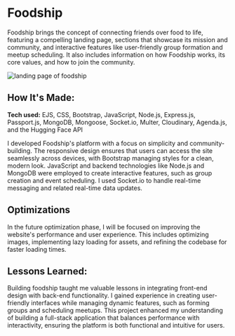 # Foodship
Foodship brings the concept of connecting friends over food to life, featuring a compelling landing page, sections that showcase its mission and community, and interactive features like user-friendly group formation and meetup scheduling. It also includes information on how Foodship works, its core values, and how to join the community.

![landing page of foodship](https://u.cubeupload.com/rzagramonte/Screenshot20241218at.png)

## How It's Made:

**Tech used:** EJS, CSS, Bootstrap, JavaScript, Node.js, Express.js, Passport.js, MongoDB, Mongoose, Socket.io, Multer, Cloudinary, Agenda.js, and the Hugging Face API  

I developed Foodship's platform with a focus on simplicity and community-building. The responsive design ensures that users can access the site seamlessly across devices, with Bootstrap managing styles for a clean, modern look. JavaScript and backend technologies like Node.js and MongoDB were employed to create interactive features, such as group creation and event scheduling. I used Socket.io to handle real-time messaging and related real-time data updates.

## Optimizations

In the future optimization phase, I will be focused on improving the website's performance and user experience. This includes optimizing images, implementing lazy loading for assets, and refining the codebase for faster loading times.

## Lessons Learned:

Building foodship taught me valuable lessons in integrating front-end design with back-end functionality. I gained experience in creating user-friendly interfaces while managing dynamic features, such as forming groups and scheduling meetups. This project enhanced my understanding of building a full-stack application that balances performance with interactivity, ensuring the platform is both functional and intuitive for users.
